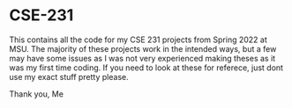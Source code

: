 # CSE-231

This contains all the code for my CSE 231 projects from Spring 2022 at MSU. The majority of these projects work in the intended ways, but a few may have some issues as
I was not very experienced making theses as it was my first time coding. If you need to look at these for referece, just dont use my exact stuff pretty please.

Thank you,
Me
